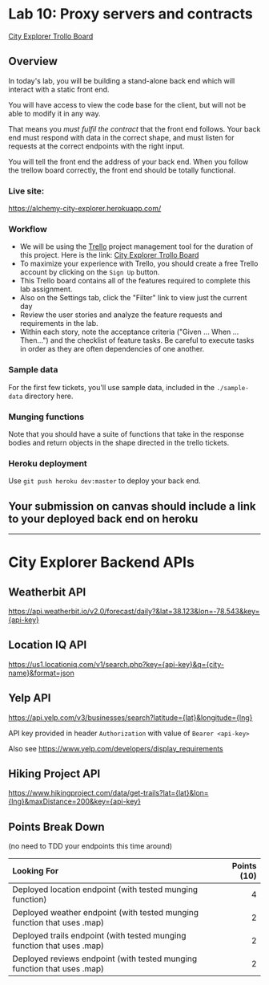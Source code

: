 # Lab 10: Proxy servers and contracts

[City Explorer Trollo Board](https://trello.com/b/z7gfAN0M/city-explorer-api)

## Overview

In today's lab, you will be building a stand-alone back end which will interact with a static front end.

You will have access to view the code base for the client, but will not be able to modify it in any way.

That means you _must fulfil the contract_ that the front end follows. Your back end must respond with data in the correct shape, and must listen for requests at the correct endpoints with the right input.

You will tell the front end the address of your back end. When you follow the trellow board correctly, the front end should be totally functional.

### Live site:

https://alchemy-city-explorer.herokuapp.com/

### Workflow

- We will be using the [Trello](https://trello.com/home) project management tool for the duration of this project. Here is the link: [City Explorer Trollo Board](https://trello.com/b/z7gfAN0M/city-explorer-api)
- To maximize your experience with Trello, you should create a free Trello account by clicking on the `Sign Up` button.
- This Trello board contains all of the features required to complete this lab assignment.
- Also on the Settings tab, click the "Filter" link to view just the current day
- Review the user stories and analyze the feature requests and requirements in the lab.
- Within each story, note the acceptance criteria ("Given ... When ... Then...") and the checklist of feature tasks. Be careful to execute tasks in order as they are often dependencies of one another.

### Sample data

For the first few tickets, you'll use sample data, included in the `./sample-data` directory here.

### Munging functions

Note that you should have a suite of functions that take in the response bodies and return objects in the shape directed in the trello tickets.

### Heroku deployment

Use `git push heroku dev:master` to deploy your back end.

## Your submission on canvas should include a link to your deployed back end on heroku

---

# City Explorer Backend APIs

## Weatherbit API

https://api.weatherbit.io/v2.0/forecast/daily?&lat=38.123&lon=-78.543&key={api-key}

## Location IQ API

https://us1.locationiq.com/v1/search.php?key={api-key}&q={city-name}&format=json

## Yelp API

https://api.yelp.com/v3/businesses/search?latitude={lat}&longitude={lng}

API key provided in header `Authorization` with value of `Bearer <api-key>`

Also see https://www.yelp.com/developers/display_requirements

## Hiking Project API

https://www.hikingproject.com/data/get-trails?lat={lat}&lon={lng}&maxDistance=200&key={api-key}

## Points Break Down

(no need to TDD your endpoints this time around)

| Looking For                                                             | Points (10) |
| :---------------------------------------------------------------------- | ----------: |
| Deployed location endpoint (with tested munging function)               |           4 |
| Deployed weather endpoint (with tested munging function that uses .map) |           2 |
| Deployed trails endpoint (with tested munging function that uses .map)  |           2 |
| Deployed reviews endpoint (with tested munging function that uses .map) |           2 |
